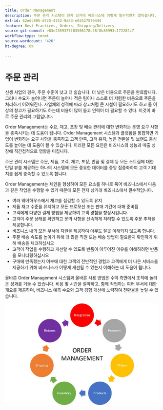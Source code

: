 ```yaml
---
title: Order Management
description: 주문 관리 시스템이 전자 상거래 비즈니스에 어떻게 필수적인지 알아봅니다.
exl-id: 62edc895-d725-4252-9a43-e03427579444
feature: Best Practices, Orders, Shipping/Delivery
source-git-commit: e83e2359377f03506178c28f8b30993c172282c7
workflow-type: tm+mt
source-wordcount: '426'
ht-degree: 0%

---
```


# 주문 관리

신생 사업의 경우, 주문 수준이 낮고 더 쉽습니다.
더 낮은 비용으로 주문을 완료합니다. 그러나 수요가 늘어나면 주문이 늘어나 적은 팀이나 스스로 더 저렴한 비용으로 주문을 처리하기 어려워진다. 사업체의 성격에 따라 창고처럼 큰 시설이 필요하기도 하고 둘 이상의 창고가 필요하기도 하는데 비용이 많이 들고 인력이 더 필요할 수 있다. 이것이 바로 주문 관리의 그림입니다.

Order Management는 수요, 재고, 포장 및 배송 관리에 대한 변화하는 운영 요구 사항을 충족시키는 데 도움이 됩니다. Order Management 시스템과 플랫폼을 통합하면 기업이 변화하는 요구 사항을 충족하고 고객 만족, 고객 유지, 높은 전환율 및 브랜드 충성도를 높이는 데 도움이 될 수 있습니다. 이러한 모든 요인은 비즈니스의 성능과 매출 성장에 직간접적으로 영향을 미칩니다.

주문 관리 시스템은 주문, 제품, 고객, 재고, 포장, 반품 및 결제 등 모든 스트림에 대한 단일 뷰를 제공하는 하나의 시스템에 모든 중요한 데이터를 중앙 집중화하여 고객 기대치를 쉽게 충족할 수 있도록 합니다.

Order Management는 체인을 형성하여 모든 요소를 하나로 묶어 비즈니스에서 다음과 같은 작업을 수행할 수 있기 때문에 모든 전자 상거래 비즈니스에서 필수적입니다.

- 여러 웨어하우스에서 재고를 점검할 수 있도록 유지
- 제품 재고 수준을 유지하고 모든 프로모션 또는 판매 기간에 대해 준비됨
- 고객에게 다양한 결제 방법을 제공하여 고객 경험을 향상시킵니다.
- 고객이 주문 상태를 확인하고 문의 사항을 신속하게 처리할 수 있도록 주문 추적을 제공합니다.
- 비즈니스 내의 모든 부서에 지원을 제공하여 아무도 잘못 이해되지 않도록 합니다.
- 주문 배송 속도를 높이기 위해 더 많은 직원 또는 배송 방법이 필요한지 확인하기 위해 배송을 체크하십시오
- 고객이 작업을 수행하고 개선할 수 있도록 반품이 이루어진 이유를 이해하려면 반품을 모니터링하십시오
- 구매에 만족했는지 여부에 대한 고객의 전반적인 경험과 고객에게 더 나은 서비스를 제공하기 위해 비즈니스가 어떻게 개선될 수 있는지 이해하는 데 도움이 됩니다.

올바른 Order Management 시스템과 올바른 사용 방법은 수익 측면에서 조직에 놀라운 성과를 거둘 수 있습니다. 비용 및 시간을 절약하고, 함께 작업하는 여러 부서에 대한 개요를 제공하며, 비즈니스 예측 수요와 고객 경험 개선에 노력하여 전환율을 높일 수 있습니다.

![주문 관리 프로세스 다이어그램](../../assets/playbooks/order-management.png)
